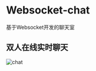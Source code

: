 # Websocket-chat
基于Websocket开发的聊天室

## 双人在线实时聊天
![chat](https://github.com//Websocket-chat/blob/master/chat.gif)
